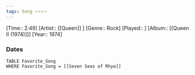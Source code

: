 ```yaml
---
tags: Song ⭐⭐⭐⭐ 
---
```

[Time:: 2:49]
[Artist:: [[Queen]] ]
[Genre:: Rock]
[Played:: ]
[Album:: [[Queen II (1974)]]]
[Year:: 1974]
### Dates
````dataview
TABLE Favorite_Song
WHERE Favorite_Song = [[Seven Seas of Rhye]]
````